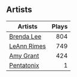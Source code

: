 ## Artists
Artists | Plays 
----- | -----: 
[Brenda Lee](/artists/brenda-lee-18115) | 804
[LeAnn Rimes](/artists/leann-rimes-122380) | 749
[Amy Grant](/artists/amy-grant-3053) | 424
[Pentatonix](/artists/pentatonix-655231) | 1

